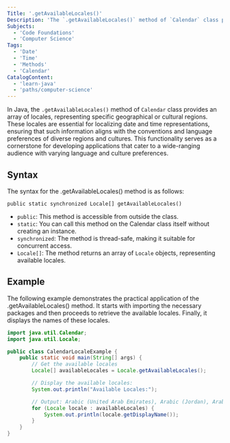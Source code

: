 ```yaml
---
Title: '.getAvailableLocales()'
Description: 'The `.getAvailableLocales()` method of `Calendar` class provides an array of locales, representing specific geographical or cultural regions.'
Subjects:
  - 'Code Foundations'
  - 'Computer Science'
Tags:
  - 'Date'
  - 'Time'
  - 'Methods'
  - 'Calendar'
CatalogContent:
  - 'learn-java'
  - 'paths/computer-science'
---
```


In Java, the `.getAvailableLocales()` method of `Calendar` class provides an array of locales, representing specific geographical or cultural regions. These locales are essential for localizing date and time representations, ensuring that such information aligns with the conventions and language preferences of diverse regions and cultures. This functionality serves as a cornerstone for developing applications that cater to a wide-ranging audience with varying language and culture preferences.

## Syntax

The syntax for the .getAvailableLocales() method is as follows:

```pseudo
public static synchronized Locale[] getAvailableLocales()
```

- `public`: This method is accessible from outside the class.
- `static`: You can call this method on the Calendar class itself without creating an instance.
- `synchronized`: The method is thread-safe, making it suitable for concurrent access.
- `Locale[]`: The method returns an array of `Locale` objects, representing available locales.

## Example

The following example demonstrates the practical application of the .getAvailableLocales() method. It starts with importing the necessary packages and then proceeds to retrieve the available locales. Finally, it displays the names of these locales.

```java
import java.util.Calendar;
import java.util.Locale;

public class CalendarLocaleExample {
    public static void main(String[] args) {
        // Get the available locales
        Locale[] availableLocales = Locale.getAvailableLocales();

        // Display the available locales:
        System.out.println("Available Locales:");

        // Output: Arabic (United Arab Emirates), Arabic (Jordan), Arabic (Syria), Croatian (Croatia), French (Belgium), Spanish (Panama), ...
        for (Locale locale : availableLocales) {
            System.out.println(locale.getDisplayName());
        }
    }
}
```

